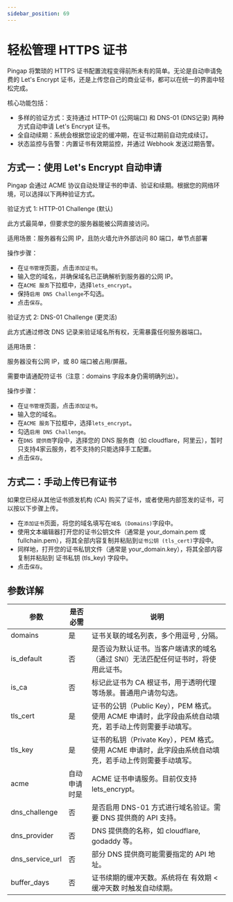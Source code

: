 ```yaml
---
sidebar_position: 69
---
```


# 轻松管理 HTTPS 证书

Pingap 将繁琐的 HTTPS 证书配置流程变得前所未有的简单。无论是自动申请免费的 Let's Encrypt 证书，还是上传您自己的商业证书，都可以在统一的界面中轻松完成。

核心功能包括：

- 多样的验证方式：支持通过 HTTP-01 (公网端口) 和 DNS-01 (DNS记录) 两种方式自动申请 Let's Encrypt 证书。
- 全自动续期：系统会根据您设定的缓冲期，在证书过期前自动完成续订。
- 状态监控与告警：内置证书有效期监控，并通过 Webhook 发送过期告警。


## 方式一：使用 Let's Encrypt 自动申请

Pingap 会通过 ACME 协议自动处理证书的申请、验证和续期。根据您的网络环境，可以选择以下两种验证方式。

验证方式 1: HTTP-01 Challenge (默认)

此方式最简单，但要求您的服务器能被公网直接访问。

适用场景：服务器有公网 IP，且防火墙允许外部访问 80 端口，单节点部署

操作步骤：

- 在`证书管理`页面，点击`添加证书`。
- 输入您的域名，并确保域名已正确解析到服务器的公网 IP。
- 在`ACME 服务`下拉框中，选择`lets_encrypt`。
- 保持`启用 DNS Challenge`不勾选。
- 点击`保存`。



验证方式 2: DNS-01 Challenge (更灵活)

此方式通过修改 DNS 记录来验证域名所有权，无需暴露任何服务器端口。

适用场景：

服务器没有公网 IP，或 80 端口被占用/屏蔽。

需要申请通配符证书（注意：domains 字段本身仍需明确列出）。

操作步骤：

- 在`证书管理`页面，点击`添加证书`。
- 输入您的域名。
- 在`ACME 服务`下拉框中，选择`lets_encrypt`。
- 勾选`启用 DNS Challenge`。
- 在`DNS 提供商`字段中，选择您的 DNS 服务商（如 cloudflare，阿里云），暂时只支持4家云服务，若不支持的只能选择手工配置。
- 点击`保存`。


## 方式二：手动上传已有证书

如果您已经从其他证书颁发机构 (CA) 购买了证书，或者使用内部签发的证书，可以按以下步骤上传。

- 在`添加证书`页面，将您的域名填写在`域名 (Domains)`字段中。
- 使用文本编辑器打开您的证书公钥文件（通常是 your_domain.pem 或 fullchain.pem），将其全部内容复制并粘贴到`证书公钥 (tls_cert)`字段中。
- 同样地，打开您的证书私钥文件（通常是 your_domain.key），将其全部内容复制并粘贴到 证书私钥 (tls_key) 字段中。
- 点击`保存`。

## 参数详解


| 参数            | 是否必需     | 说明                                                                                                    |
| --------------- | ------------ | ------------------------------------------------------------------------------------------------------- |
| domains         | 是           | 证书关联的域名列表，多个用逗号 , 分隔。                                                                 |
| is_default      | 否           | 是否设为默认证书。当客户端请求的域名（通过 SNI）无法匹配任何证书时，将使用此证书。                      |
| is_ca           | 否           | 标记此证书为 CA 根证书，用于透明代理等场景。普通用户请勿勾选。                                          |
| tls_cert        | 是           | 证书的公钥（Public Key），PEM 格式。使用 ACME 申请时，此字段由系统自动填充，若手动上传则需要手动填写。  |
| tls_key         | 是           | 证书的私钥（Private Key），PEM 格式。使用 ACME 申请时，此字段由系统自动填充，若手动上传则需要手动填写。 |
| acme            | 自动申请时是 | ACME 证书申请服务。目前仅支持 lets_encrypt。                                                            |
| dns_challenge   | 否           | 是否启用 DNS-01 方式进行域名验证。需要 DNS 提供商的 API 支持。                                          |
| dns_provider    | 否           | DNS 提供商的名称，如 cloudflare, godaddy 等。                                                           |
| dns_service_url | 否           | 部分 DNS 提供商可能需要指定的 API 地址。                                                                |
| buffer_days     | 否           | 证书续期的缓冲天数。系统将在 有效期 < 缓冲天数 时触发自动续期。                                         |

